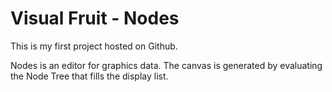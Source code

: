# Visual Fruit - Nodes
This is my first project hosted on Github.

Nodes is an editor for graphics data. The canvas is generated by evaluating the Node Tree that fills the display list.